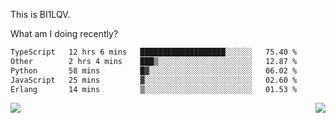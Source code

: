 This is BI1LQV.

What am I doing recently?

<!--START_SECTION:waka-->

```txt
TypeScript   12 hrs 6 mins   ███████████████████░░░░░░   75.40 %
Other        2 hrs 4 mins    ███▒░░░░░░░░░░░░░░░░░░░░░   12.87 %
Python       58 mins         █▓░░░░░░░░░░░░░░░░░░░░░░░   06.02 %
JavaScript   25 mins         ▓░░░░░░░░░░░░░░░░░░░░░░░░   02.60 %
Erlang       14 mins         ▒░░░░░░░░░░░░░░░░░░░░░░░░   01.53 %
```

<!--END_SECTION:waka-->
<img align="right" src="https://github-readme-stats.vercel.app/api?username=bi1lqv&show_icons=true&count_private=true">

<img src="https://metrics.lecoq.io/bi1lqv?template=classic&base.activity=0&base.community=0&base.repositories=0&base.metadata=0&isocalendar=1&base=header%2C%20activity%2C%20community%2C%20repositories%2C%20metadata&base.indepth=false&base.hireable=false&isocalendar=false&isocalendar.duration=full-year&config.timezone=Asia%2FShanghai">
